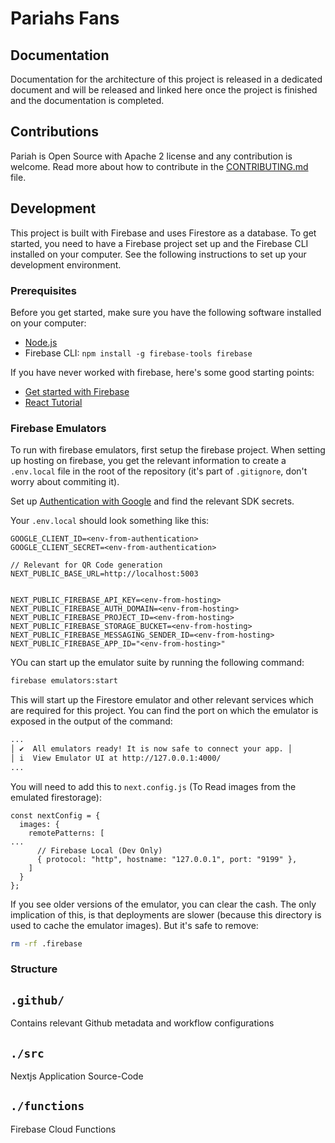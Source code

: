 
# Pariahs Fans





## Documentation

Documentation for the architecture of this project is released in a dedicated document and will be released and linked here once the project is finished and the documentation is completed.

## Contributions

Pariah is Open Source with Apache 2 license and any contribution is welcome. Read more about how to contribute in the [CONTRIBUTING.md](CONTRIBUTING.md) file.

## Development

This project is built with Firebase and uses Firestore as a database. To get started, you need to have a Firebase project set up and the Firebase CLI installed on your computer. See the following instructions to set up your development environment.

### Prerequisites

Before you get started, make sure you have the following software installed on your computer:

- [Node.js](https://nodejs.org/en/download/)
- Firebase CLI: `npm install -g firebase-tools firebase`

If you have never worked with firebase, here's some good starting points: 

- [Get started with Firebase](https://firebase.google.com/docs/web/setup)
- [React Tutorial](https://blog.logrocket.com/firebase-cloud-storage-firebase-v9-react/)

### Firebase Emulators

To run with firebase emulators, first setup the firebase project. When setting up hosting on firebase, you get the relevant information to create a `.env.local` file in the root of the repository (it's part of `.gitignore`, don't worry about commiting it). 

Set up [Authentication with Google]() and find the relevant SDK secrets.

Your `.env.local` should look something like this:

```
GOOGLE_CLIENT_ID=<env-from-authentication>
GOOGLE_CLIENT_SECRET=<env-from-authentication>

// Relevant for QR Code generation
NEXT_PUBLIC_BASE_URL=http://localhost:5003


NEXT_PUBLIC_FIREBASE_API_KEY=<env-from-hosting>
NEXT_PUBLIC_FIREBASE_AUTH_DOMAIN=<env-from-hosting>
NEXT_PUBLIC_FIREBASE_PROJECT_ID=<env-from-hosting>
NEXT_PUBLIC_FIREBASE_STORAGE_BUCKET=<env-from-hosting>
NEXT_PUBLIC_FIREBASE_MESSAGING_SENDER_ID=<env-from-hosting>
NEXT_PUBLIC_FIREBASE_APP_ID="<env-from-hosting>"
```

YOu can start up the emulator suite by running the following command:

```bash
firebase emulators:start
```

This will start up the Firestore emulator and other relevant services which are required for this project. You can find the port on which the emulator is exposed in the output of the command:

```bash
...
│ ✔  All emulators ready! It is now safe to connect your app. │
│ i  View Emulator UI at http://127.0.0.1:4000/
...
```

You will need to add this to `next.config.js` (To Read images from the emulated firestorage):

```
const nextConfig = {
  images: {
    remotePatterns: [
...
      // Firebase Local (Dev Only)
      { protocol: "http", hostname: "127.0.0.1", port: "9199" },
    ]
  }
};
```

If you see older versions of the emulator, you can clear the cash. The only implication of this, is that deployments are slower (because this directory is used to cache the emulator images). But it's safe to remove:

```bash
rm -rf .firebase
```

### Structure


## `.github/`

Contains relevant Github metadata and workflow configurations

## `./src`

Nextjs Application Source-Code

## `./functions`

Firebase Cloud Functions
